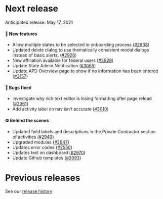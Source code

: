 # Next release

Anticipated release: May 17, 2021

#### 🚀 New features

- Allow multiple states to be selected in onboarding process ([#2638])
- Updated delete dialog to use thematically consistent modal dialogs instead of basic alerts. ([#2926])
- New affiliation available for federal users ([#2929])
- Update State Admin Notification ([#3065])
- Update APD Overview page to show if no information has been entered ([#3157])

#### 🐛 Bugs fixed

- Investigate why rich text editor is losing formatting after page reload ([#2961])
- Add activity label on nav isn't accurate ([#3010])

#### ⚙️ Behind the scenes

- Updated field labels and descriptions in the Private Contractor section of activities ([#2940])
- Upgraded modules ([#2947])
- Updates error codes ([#2550])
- Updates text on dashboard ([#2970])
- Update Github templates ([#3093])

# Previous releases

See our [release history](https://github.com/CMSgov/eAPD/releases)

[#2926]: https://github.com/CMSgov/eAPD/issues/2926
[#2929]: https://github.com/CMSgov/eAPD/issues/2929
[#2638]: https://github.com/CMSgov/eAPD/issues/2638
[#2940]: https://github.com/CMSgov/eAPD/issues/2940
[#2947]: https://github.com/CMSgov/eAPD/issues/2947
[#2550]: https://github.com/CMSgov/eAPD/issues/2550
[#2961]: https://github.com/CMSgov/eAPD/issues/2961
[#2970]: https://github.com/CMSgov/eAPD/issues/2970
[#3010]: https://github.com/CMSgov/eAPD/issues/3010
[#3065]: https://github.com/CMSgov/eAPD/issues/3065
[#3093]: https://github.com/CMSgov/eAPD/issues/3093
[#3157]: https://github.com/CMSgov/eAPD/issues/3157
